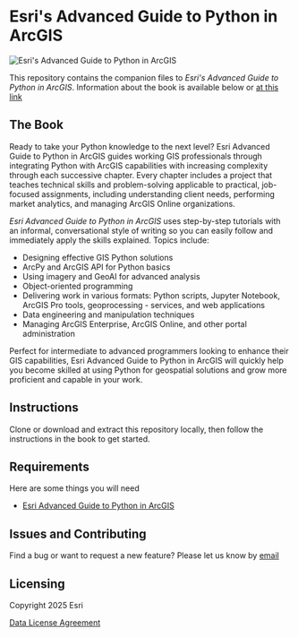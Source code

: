 # Esri's Advanced Guide to Python in ArcGIS
![Esri's Advanced Guide to Python in ArcGIS](https://www.esri.com/content/dam/esrisites/en-us/esri-press/book-pages/covers/banners/esri-advanced-guide-to-python-in-arcgis-454.jpg)

This repository contains the companion files to *Esri's Advanced Guide to Python in ArcGIS*.  Information about the book is available below or [at this link](https://www.esri.com/en-us/esri-press/browse/esri-advanced-guide-to-python-in-arcgis)

## The Book
Ready to take your Python knowledge to the next level? Esri Advanced Guide to Python in ArcGIS guides working GIS professionals through integrating Python with ArcGIS capabilities with increasing complexity through each successive chapter. Every chapter includes a project that teaches technical skills and problem-solving applicable to practical, job-focused assignments, including understanding client needs, performing market analytics, and managing ArcGIS Online organizations. 

*Esri Advanced Guide to Python in ArcGIS* uses step-by-step tutorials with an informal, conversational style of writing so you can easily follow and immediately apply the skills explained. Topics include:

 - Designing effective GIS Python solutions 
 - ArcPy and ArcGIS API for Python basics 
 - Using imagery and GeoAI for advanced analysis 
 - Object-oriented programming 
 - Delivering work in various formats: Python scripts, Jupyter Notebook, ArcGIS Pro tools, geoprocessing - services, and web applications 
 - Data engineering and manipulation techniques 
 - Managing ArcGIS Enterprise, ArcGIS Online, and other portal administration 

Perfect for intermediate to advanced programmers looking to enhance their GIS capabilities, Esri Advanced Guide to Python in ArcGIS will quickly help you become skilled at using Python for geospatial solutions and grow more proficient and capable in your work.

## Instructions

Clone or download and extract this repository locally, then follow the instructions in the book to get started.

## Requirements

Here are some things you will need
* [Esri Advanced Guide to Python in ArcGIS](https://www.esri.com/en-us/esri-press/browse/esri-advanced-guide-to-python-in-arcgis)


## Issues and Contributing

Find a bug or want to request a new feature?  Please let us know by [email](mailto:esri_press_learn@esri.com)


## Licensing

Copyright 2025 Esri

[Data License Agreement](LICENSE.pdf)